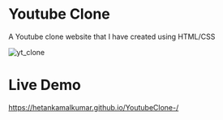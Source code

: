 # Youtube Clone

A Youtube clone website that I have created using HTML/CSS

![yt_clone](https://user-images.githubusercontent.com/87714812/185811944-ef502896-ef04-4e3d-9166-129488d65572.jpg)

# Live Demo 

https://hetankamalkumar.github.io/YoutubeClone-/
